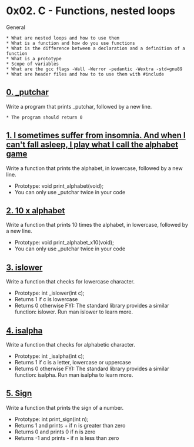 # 0x02. C - Functions, nested loops
General

	* What are nested loops and how to use them
	* What is a function and how do you use functions
	* What is the difference between a declaration and a definition of a function
	* What is a prototype
	* Scope of variables
	* What are the gcc flags -Wall -Werror -pedantic -Wextra -std=gnu89
	* What are header files and how to to use them with #include

## [0. _putchar](0-putchar.c "putchar")
Write a program that prints _putchar, followed by a new line.

	* The program should return 0

## [1. I sometimes suffer from insomnia. And when I can't fall asleep, I play what I call the alphabet game](1-alphabet.c "alphabet")
Write a function that prints the alphabet, in lowercase, followed by a new line.

* Prototype: void print_alphabet(void);
* You can only use _putchar twice in your code

## [2. 10 x alphabet](2-print_alphabet_x10.c "alpha")
Write a function that prints 10 times the alphabet, in lowercase, followed by a new line.

* Prototype: void print_alphabet_x10(void);
* You can only use _putchar twice in your code

## [3. islower](3-islower.c "islower")
Write a function that checks for lowercase character.

* Prototype: int _islower(int c);
* Returns 1 if c is lowercase
* Returns 0 otherwise
FYI: The standard library provides a similar function: islower. Run man islower to learn more.

## [4. isalpha](4-isalpha.c "isalpha")
Write a function that checks for alphabetic character.

* Prototype: int _isalpha(int c);
* Returns 1 if c is a letter, lowercase or uppercase
* Returns 0 otherwise
FYI: The standard library provides a similar function: isalpha. Run man isalpha to learn more.

## [5. Sign](5-sign.c "sign")
Write a function that prints the sign of a number.

* Prototype: int print_sign(int n);
* Returns 1 and prints + if n is greater than zero
* Returns 0 and prints 0 if n is zero
* Returns -1 and prints - if n is less than zero
